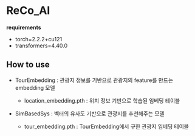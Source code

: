 # ReCo_AI

**requirements**
* torch=2.2.2+cu121
* transformers=4.40.0

## How to use
* TourEmbedding : 관광지 정보를 기반으로 관광지의 feature를 만드는 embedding 모델
  - location_embedding.pth : 위치 정보 기반으로 학습된 임베딩 테이블

* SimBasedSys : 벡터의 유사도 기반으로 관광지를 추천해주는 모델
  - tour_embedding.pth : TourEmbedding에서 구한 관광지 임베딩 테이블
